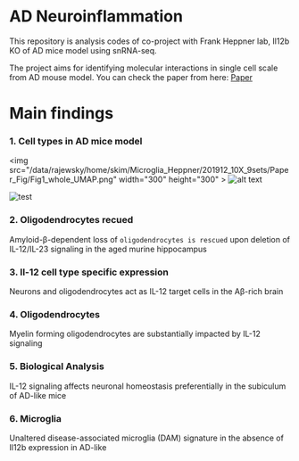 # AD Neuroinflammation 

This repository is analysis codes of co-project with Frank Heppner lab, Il12b KO of AD mice model using snRNA-seq.  

The project aims for identifying molecular interactions in single cell scale from AD mouse model. You can check the paper from here: [Paper](https://www.biorxiv.org/content/10.1101/2021.04.25.441313v1)

# Main findings

### 1. Cell types in AD mice model

<img src="/data/rajewsky/home/skim/Microglia_Heppner/201912_10X_9sets/Paper_Fig/Fig1_whole_UMAP.png" width="300" height="300" \>
![alt text](/data/rajewsky/home/skim/Microglia_Heppner/201912_10X_9sets/Paper_Fig/Fig1_whole_UMAP.png)

![test](https://www.biorxiv.org/content/biorxiv/early/2021/04/27/2021.04.25.441313/F1.large.jpg)



### 2. Oligodendrocytes recued
Amyloid-β-dependent loss of `oligodendrocytes is rescued` upon deletion of IL-12/IL-23 signaling in the aged murine hippocampus



### 3. Il-12 cell type specific expression
Neurons and oligodendrocytes act as IL-12 target cells in the Aβ-rich brain

### 4. Oligodendrocytes 
Myelin forming oligodendrocytes are substantially impacted by IL-12 signaling

### 5. Biological Analysis
IL-12 signaling affects neuronal homeostasis preferentially in the subiculum of AD-like mice


### 6. Microglia
Unaltered disease-associated microglia (DAM) signature in the absence of Il12b expression in AD-like




 
